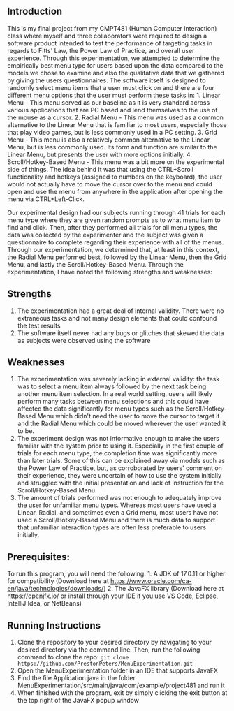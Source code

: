 ## Introduction
   This is my final project from my CMPT481 (Human Computer Interaction) class where myself and three collaborators were required to design a software product
   intended to test the performance of targeting tasks in regards to Fitts' Law, the Power Law of Practice, and overall user experience. Through this 
   experimentation, we attempted to determine the empirically best menu type for users based upon the data compared to the models we chose to examine and also
   the qualitative data that we gathered by giving the users questionnaires. The software itself is designed to randomly select menu items that a user must click 
   on and there are four different menu options that the user must perform these tasks in:
      1. Linear Menu - This menu served as our baseline as it is very standard across various applications that are PC based and lend themselves to the use of
         the mouse as a cursor.
      2. Radial Menu - This menu was used as a common alternative to the Linear Menu that is familiar to most users, especially those that play video games, but
         is less commonly used in a PC setting.
      3. Grid Menu - This menu is also a relatively common alternative to the Linear Menu, but is less commonly used. Its form and function are similar to the
         Linear Menu, but presents the user with more options initially.
      4. Scroll/Hotkey-Based Menu - This menu was a bit more on the experimental side of things. The idea behind it was that using the CTRL+Scroll functionality
         and hotkeys (assigned to numbers on the keyboard), the user would not actually have to move the cursor over to the menu and could open and use the menu
         from anywhere in the application after opening the menu via CTRL+Left-Click.

  Our experimental design had our subjects running through 41 trials for each menu type where they are given random prompts as to what menu item to find and click.
  Then, after they performed all trials for all menu types, the data was collected by the experimenter and the subject was given a questionnaire to complete regarding
  their experience with all of the menus. Through our experimentation, we determined that, at least in this context, the Radial Menu performed best, followed by the
  Linear Menu, then the Grid Menu, and lastly the Scroll/Hotkey-Based Menu. Through the experimentation, I have noted the following strengths and weaknesses:

  ## Strengths
   1. The experimentation had a great deal of internal validity. There were no extraneous tasks and not many design elements that could confound the test results
   2. The software itself never had any bugs or glitches that skewed the data as subjects were observed using the software

  ## Weaknesses
   1. The experimentation was severely lacking in external validity: the task was to select a menu item always followed by the next task being another menu item
      selection. In a real world setting, users will likely perform many tasks between menu selections and this could have affected the data significantly for
      menu types such as the Scroll/Hotkey-Based Menu which didn't need the user to move the cursor to target it and the Radial Menu which could be moved wherever
      the user wanted it to be.
   2. The experiment design was not informative enough to make the users familiar with the system prior to using it. Especially in the first couple of trials for
      each menu type, the completion time was significantly more than later trials. Some of this can be explained away via models such as the Power Law of Practice,
      but, as corroborated by users' comment on their experience, they were uncertain of how to use the system initially and struggled with the initial presentation
      and lack of instruction for the Scroll/Hotkey-Based Menu.
   3. The amount of trials performed was not enough to adequately improve the user for unfamiliar menu types. Whereas most users have used a Linear, Radial, and
      sometimes even a Grid menu, most users have not used a Scroll/Hotkey-Based Menu and there is much data to support that unfamiliar interaction types are often
      less preferable to users initially.
     
## Prerequisites:
   To run this program, you will need the following:
     1. A JDK of 17.0.11 or higher for compatibility (Download here at https://www.oracle.com/ca-en/java/technologies/downloads/)
     2. The JavaFX library (Download here at https://openjfx.io/ or install through your IDE if you use VS Code, Eclipse, IntelliJ Idea, or NetBeans)

## Running Instructions

   1. Clone the repository to your desired directory by navigating to your desired directory via the command line. Then, run the following command to clone the repo:
         `git clone https://github.com/PrestonPeters/MenuExperimentation.git`
   2. Open the MenuExperimentation folder in an IDE that supports JavaFX
   3. Find the file Application.java in the folder MenuExperimentation/src/main/java/com/example/project481 and run it
   4. When finished with the program, exit by simply clicking the exit button at the top right of the JavaFX popup window
